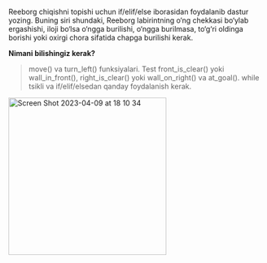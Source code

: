 Reeborg chiqishni topishi uchun if/elif/else iborasidan foydalanib dastur yozing. Buning siri shundaki, Reeborg labirintning o‘ng chekkasi bo‘ylab ergashishi, iloji bo‘lsa o‘ngga burilishi, o‘ngga burilmasa, to‘g‘ri oldinga borishi yoki oxirgi chora sifatida chapga burilishi kerak.

**Nimani bilishingiz kerak?** 

> move() va turn_left() funksiyalari.
Test front_is_clear() yoki wall_in_front(), right_is_clear() yoki wall_on_right() va at_goal().
while tsikli va if/elif/elsedan qanday foydalanish kerak.

<img width="310" alt="Screen Shot 2023-04-09 at 18 10 34" src="https://user-images.githubusercontent.com/86983957/230774542-491fb540-68b5-4623-be77-0ce25d9aab09.png">
